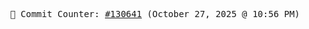 <p align="center">
    <samp>
        📮 Commit Counter: <a href="https://github.com/Javascript-void0/Javascript-void0/commits/main">#130641</a> (October 27, 2025 @ 10:56 PM)
    </samp>
</p>